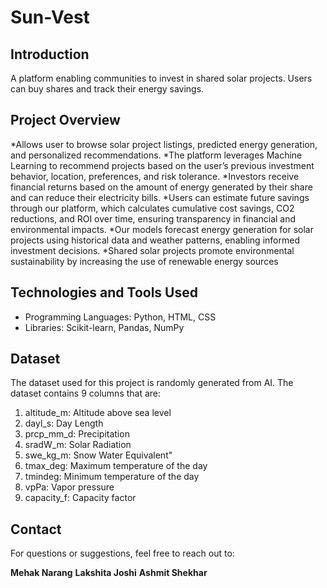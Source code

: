 # Sun-Vest
## Introduction
A platform enabling communities to invest in shared solar projects. Users can buy shares and track their energy savings.

## Project Overview
*Allows user to browse solar project listings, predicted energy generation, and personalized recommendations.
*The platform leverages Machine Learning to recommend projects based on the user’s previous investment behavior, location, preferences, and risk tolerance.
*Investors receive financial returns based on the amount of energy generated by their share and can reduce their electricity bills.
*Users can estimate future savings through our platform, which calculates cumulative cost savings, CO2 reductions, and ROI over time, ensuring transparency in financial and environmental impacts.
*Our models forecast energy generation for solar projects using historical data and weather patterns, enabling informed investment decisions.
*Shared solar projects promote environmental sustainability by increasing the use of renewable energy sources

## Technologies and Tools Used
* Programming Languages: Python, HTML, CSS 
* Libraries: Scikit-learn, Pandas, NumPy

## Dataset
The dataset used for this project is randomly generated from AI.
The dataset contains 9 columns that are:
1.	altitude_m: Altitude above sea level 
2.	dayl_s:  Day Length
3.	prcp_mm_d: Precipitation 
4.	sradW_m: Solar Radiation
5.	swe_kg_m: Snow Water Equivalent" 
6.	tmax_deg: Maximum temperature of the day 
7.	tmindeg: Minimum temperature of the day
8.	vpPa: Vapor pressure
9.	capacity_f: Capacity factor


## Contact
For questions or suggestions, feel free to reach out to: 

**Mehak Narang**
**Lakshita Joshi**
**Ashmit Shekhar**




